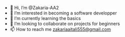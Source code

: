 - 👋 Hi, I’m @Zakaria-AA2
- 👀 I’m interested in becoming a software developper
- 🌱 I’m currently learning the basics
- 💞️ I’m looking to collaborate on projects for beginners
- 📫 How to reach me zakariaaitali555@gmail.com

<!---
Zakaria-AA2/Zakaria-AA2 is a ✨ special ✨ repository because its `README.md` (this file) appears on your GitHub profile.
You can click the Preview link to take a look at your changes.
--->
